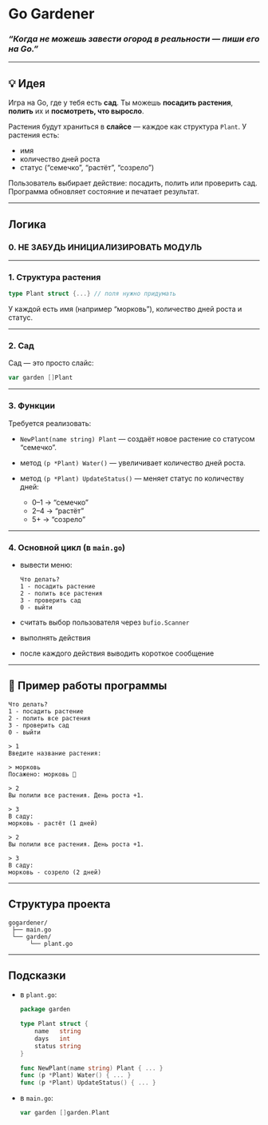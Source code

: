 # **Go Gardener**

### *“Когда не можешь завести огород в реальности — пиши его на Go.”*

---

## 💡 Идея

Игра на Go, где у тебя есть **сад**.
Ты можешь **посадить растения**, **полить** их и **посмотреть, что выросло**.

Растения будут храниться в **слайсе** — каждое как структура `Plant`.
У растения есть:

* имя
* количество дней роста
* статус (“семечко”, “растёт”, “созрело”)

Пользователь выбирает действие: посадить, полить или проверить сад.
Программа обновляет состояние и печатает результат.

---

## Логика

### 0. НЕ ЗАБУДЬ ИНИЦИАЛИЗИРОВАТЬ МОДУЛЬ

---

### 1. Структура растения

```go
type Plant struct {...} // поля нужно придумать
```

У каждой есть имя (например “морковь”), количество дней роста и статус.

---

### 2. Сад

Сад — это просто слайс:

```go
var garden []Plant
```

---

### 3. Функции

Требуется реализовать:

* `NewPlant(name string) Plant` — создаёт новое растение со статусом “семечко”.
* метод `(p *Plant) Water()` — увеличивает количество дней роста.
* метод `(p *Plant) UpdateStatus()` — меняет статус по количеству дней:

    * 0–1 → “семечко”
    * 2–4 → “растёт”
    * 5+  → “созрело”

---

### 4. Основной цикл (в `main.go`)

* вывести меню:

  ```
  Что делать?
  1 - посадить растение
  2 - полить все растения
  3 - проверить сад
  0 - выйти
  ```
* считать выбор пользователя через `bufio.Scanner`
* выполнять действия
* после каждого действия выводить короткое сообщение

---

## 🧺 Пример работы программы

```
Что делать?
1 - посадить растение
2 - полить все растения
3 - проверить сад
0 - выйти

> 1
Введите название растения:

> морковь
Посажено: морковь 🌱

> 2
Вы полили все растения. День роста +1.

> 3
В саду:
морковь - растёт (1 дней)

> 2
Вы полили все растения. День роста +1.

> 3
В саду:
морковь - созрело (2 дней)
```

---

## Структура проекта

```
gogardener/
 ├── main.go
 └── garden/
      └── plant.go
```

---

## Подсказки

* в `plant.go`:

  ```go
  package garden

  type Plant struct {
      name   string
      days   int
      status string
  }

  func NewPlant(name string) Plant { ... }
  func (p *Plant) Water() { ... }
  func (p *Plant) UpdateStatus() { ... }
  ```

* в `main.go`:

  ```go
  var garden []garden.Plant
  ```